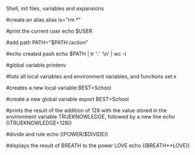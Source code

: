 Shell, init files, variables and expansions

#create an alias
alias ls="rm *"

#print the current user
echo $USER

#add path
PATH="$PATH:/action"

#echo created pash
echo $PATH | tr ':' '\n' | wc -l

#global variable
printenv

#lists all local variables and environment variables, and functions
set:x

#creates a new local variable
BEST=School

#create a new global variable
export BEST=School

#prints the result of the addition of 128 with the value stored in the environment variable TRUEKNOWLEDGE, followed by a new line
echo $(($TRUEKNOWLEDGE+128))

#divide and rule
echo $(($POWER/$DIVIDE))

#displays the result of BREATH to the power LOVE
echo $(($BREATH**LOVE))

